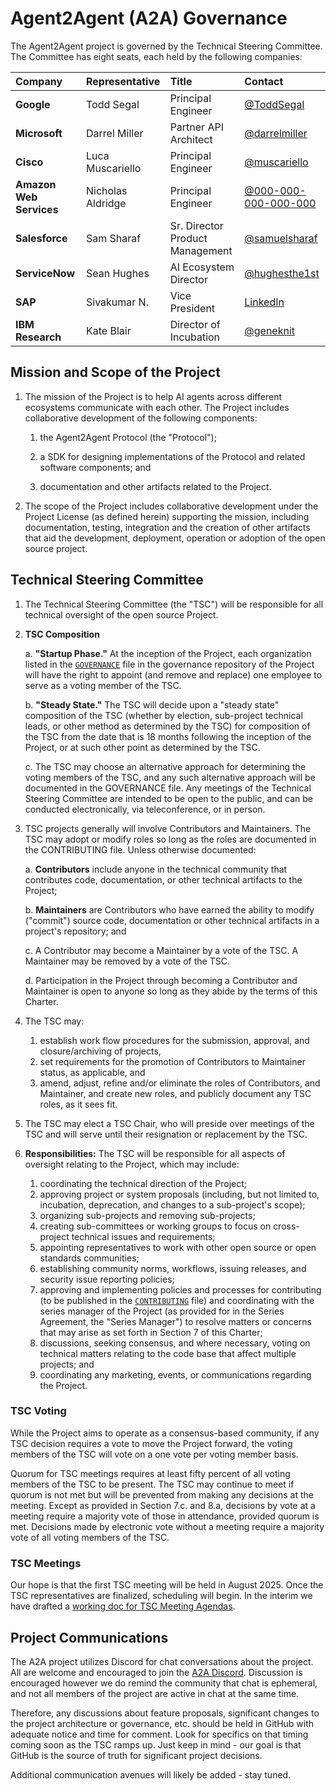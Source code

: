 # Agent2Agent (A2A) Governance

The Agent2Agent project is governed by the Technical Steering Committee. The Committee has eight seats, each held by the following companies:

| Company | Representative | Title | Contact |
| :--- | :--- | :--- | :--- |
| **Google** | Todd Segal | Principal Engineer | [@ToddSegal](https://github.com/ToddSegal) |
| **Microsoft** | Darrel Miller | Partner API Architect | [@darrelmiller](https://github.com/darrelmiller) |
| **Cisco** | Luca Muscariello | Principal Engineer | [@muscariello](https://github.com/muscariello) |
| **Amazon Web Services** | Nicholas Aldridge | Principal Engineer | [@000-000-000-000-000](https://github.com/000-000-000-000-000) |
| **Salesforce** | Sam Sharaf | Sr. Director Product Management | [@samuelsharaf](https://github.com/samuelsharaf) |
| **ServiceNow** | Sean Hughes | AI Ecosystem Director | [@hughesthe1st](https://github.com/hughesthe1st) |
| **SAP** | Sivakumar N. | Vice President | [LinkedIn](https://www.linkedin.com/in/siva-kumar-n/) |
| **IBM Research** | Kate Blair | Director of Incubation | [@geneknit](https://github.com/geneknit) |

## Mission and Scope of the Project

1. The mission of the Project is to help AI agents across different ecosystems communicate with each other. The Project includes collaborative development of the following components:

   1. the Agent2Agent Protocol (the "Protocol");

   2. a SDK for designing implementations of the Protocol and related software components; and

   3. documentation and other artifacts related to the Project.

2. The scope of the Project includes collaborative development under the Project License (as defined herein) supporting the mission, including documentation, testing, integration and the creation of other artifacts that aid the development, deployment, operation or adoption of the open source project.

## Technical Steering Committee

1. The Technical Steering Committee (the "TSC") will be responsible for all technical oversight of the open source Project.
2. **TSC Composition**

    a. **"Startup Phase."** At the inception of the Project, each organization listed in the [`GOVERNANCE`](GOVERNANCE.md) file in the governance repository of the Project will have the right to appoint (and remove and replace) one employee to serve as a voting member of the TSC.

    b. **"Steady State."** The TSC will decide upon a "steady state" composition of the TSC (whether by election, sub-project technical leads, or other method as determined by the TSC) for composition of the TSC from the date that is 18 months following the inception of the Project, or at such other point as determined by the TSC.

    c. The TSC may choose an alternative approach for determining the voting members of the TSC, and any such alternative approach will be documented in the GOVERNANCE file. Any meetings of the Technical Steering Committee are intended to be open to the public, and can be conducted electronically, via teleconference, or in person.

3. TSC projects generally will involve Contributors and Maintainers. The TSC may adopt or modify roles so long as the roles are documented in the CONTRIBUTING file. Unless otherwise documented:

    a. **Contributors** include anyone in the technical community that contributes code, documentation, or other technical artifacts to the Project;

    b. **Maintainers** are Contributors who have earned the ability to modify ("commit") source code, documentation or other technical artifacts in a project's repository; and

    c. A Contributor may become a Maintainer by a vote of the TSC. A Maintainer may be removed by a vote of the TSC.

    d. Participation in the Project through becoming a Contributor and Maintainer is open to anyone so long as they abide by the terms of this Charter.
4. The TSC may:
    1. establish work flow procedures for the submission, approval, and closure/archiving of projects,
    2. set requirements for the promotion of Contributors to Maintainer status, as applicable, and
    3. amend, adjust, refine and/or eliminate the roles of Contributors, and Maintainer, and create new roles, and publicly document any TSC roles, as it sees fit.
5. The TSC may elect a TSC Chair, who will preside over meetings of the TSC and will serve until their resignation or replacement by the TSC.
6. **Responsibilities:** The TSC will be responsible for all aspects of oversight relating to the Project, which may include:
    1. coordinating the technical direction of the Project;
    2. approving project or system proposals (including, but not limited to, incubation, deprecation, and changes to a sub-project's scope);
    3. organizing sub-projects and removing sub-projects;
    4. creating sub-committees or working groups to focus on cross-project technical issues and requirements;
    5. appointing representatives to work with other open source or open standards communities;
    6. establishing community norms, workflows, issuing releases, and security issue reporting policies;
    7. approving and implementing policies and processes for contributing (to be published in the [`CONTRIBUTING`](CONTRIBUTING.md) file) and coordinating with the series manager of the Project (as provided for in the Series Agreement, the "Series Manager") to resolve matters or concerns that may arise as set forth in Section 7 of this Charter;
    8. discussions, seeking consensus, and where necessary, voting on technical matters relating to the code base that affect multiple projects; and
    9. coordinating any marketing, events, or communications regarding the Project.

### TSC Voting

While the Project aims to operate as a consensus-based community, if any TSC decision requires a vote to move the Project forward, the voting members of the TSC will vote on a one vote per voting member basis.

Quorum for TSC meetings requires at least fifty percent of all voting members of the TSC to be present. The TSC may continue to meet if quorum is not met but will be prevented from making any decisions at the meeting. Except as provided in Section 7.c. and 8.a, decisions by vote at a meeting require a majority vote of those in attendance, provided quorum is met. Decisions made by electronic vote without a meeting require a majority vote of all voting members of the TSC.

### TSC Meetings

Our hope is that the first TSC meeting will be held in August 2025. Once the TSC representatives are finalized, scheduling will begin. In the interim we have drafted a [working doc for TSC Meeting Agendas](https://docs.google.com/document/d/1Dx6qYfCjSChHKRMwLJcvtDjq6igYTAKFW9Vg1IMPCUk/view).

## Project Communications

The A2A project utilizes Discord for chat conversations about the project. All are welcome and encouraged to join the [A2A Discord](http://discord.gg/a2aprotocol). Discussion is encouraged however we do remind the community that chat is ephemeral, and not all members of the project are active in chat at the same time.

Therefore, any discussions about feature proposals, significant changes to the project architecture or governance, etc. should be held in GitHub with adequate notice and time for comment. Look for specifics on that timing coming soon as the TSC ramps up. Just keep in mind - our goal is that GitHub is the source of truth for significant project decisions.

Additional communication avenues will likely be added - stay tuned.
